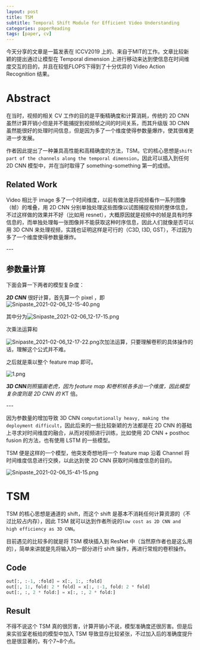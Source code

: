 ```yaml
---
layout: post
title: TSM
subtitle: Temporal Shift Module for Efficient Video Understanding
categories: paperReading
tags: [paper, cv]
---
```

今天分享的文章是一篇发表在 ICCV2019 上的、来自于MIT的工作。文章比较新颖的提出通过让模型在 Temporal dimension 上进行移动来达到使信息在时间维度交互的目的，并且在较低FLOPS下得到了十分优异的 Video Action Recognition 结果。



# **Abstract**



在当时，视频的相关 CV 工作的目的是平衡精确度和计算消耗，传统的 2D CNN 虽然计算开销小但是并不能捕捉到视频帧之间的时间关系，而其升级版 3D CNN 虽然能很好的处理时间信息，但是因为多了一个维度使得参数量爆炸，使其很难更进一步发展。



作者因此提出了一种兼具高性能和高精确度的方法，TSM。它的核心思想是`shift part of the channels along the temporal dimension`，因此可以插入到任何 2D CNN 模型中，并在当时取得了 something-something 第一的成绩。



## **Related Work**



Video 相比于 image 多了一个时间维度，以前有做法是将视频看作一系列图像（帧）的堆叠，用 2D CNN 分别单独处理这些图像以试图捕捉视频的整体信息，不过这样做的效果并不好（比如用 resnet），大概原因就是视频中的帧是具有时序信息的，而单独处理每一张图像并不能获取这种时序信息，因此人们就像是否可以用 3D CNN 来处理视频，实践也证明这样是可行的（C3D, I3D, GST），不过因为多了一个维度使得参数量爆炸。



\---



## **参数量计算**



下面会算一下两者的模型复杂度：

***2D CNN*** 很好计算，首先算一个 pixel ，即 ![Snipaste_2021-02-06_12-15-40.png](https://i.loli.net/2021/02/06/qa2u7UeKPyV1iTN.png)

其中分为![Snipaste_2021-02-06_12-17-15.png](https://i.loli.net/2021/02/06/xCqZ2Eubkh5GO6F.png)

次乘法运算和

![Snipaste_2021-02-06_12-17-22.png](https://i.loli.net/2021/02/06/OK2phlHS3xaj7ny.png)次加法运算，只要理解卷积的具体操作的话，理解这个公式并不难。



之后就是乘以整个 feature map 即可。



![1.png](https://i.loli.net/2021/02/06/hXCrS3oflqYy7B1.png)



***3D CNN**则照猫画老虎，因为 feature map 和卷积核各多出一个维度，因此模型复杂度则是 2D CNN 的 K*T 倍。

\---

因为参数量的增加导致 3D CNN `computationally heavy, making the deployment difficult`，因此后来的一些比较新颖的方法都是在 2D CNN 的基础上寻求对时间维度的融合，从而对视频进行训练，比如使用 2D CNN + posthoc fusion 的方法，也有使用 LSTM 的一些模型。



TSM 便是这样的一个模型，他突发奇想地将一个 feature map 沿着 Channel 将时间维度信息进行交换，以此达到使 2D CNN 获取时间维度信息的目的。



![Snipaste_2021-02-06_15-41-15.png](https://i.loli.net/2021/02/06/bkmD7Oxd54fg6zC.png)



# **TSM**

TSM 的核心思想是通道的 shift，而这个 shift 是基本不消耗任何计算资源的（不过比较占内存），因此 TSM 就可以达到作者所说的`low cost as 2D CNN and high efficiency as 3D CNN`。



目前遇见的比较多的就是将 TSM 模块插入到 ResNet 中（当然原作者也是这么用的），简单来讲就是先将输入的一部分进行 shift 操作，再进行常规的卷积操作。

## **Code**

```python
out[:, :-1, :fold] = x[:, 1:, :fold] 
out[:, 1:, fold: 2 * fold] = x[:, :-1, fold: 2 * fold]  
out[:, :, 2 * fold:] = x[:, :, 2 * fold:]
```

## **Result**

不得不说这个 TSM 真的很厉害，计算开销小不说，模型准确度还很厉害。但是后来实验室老板给的模型中加入 TSM 导致显存比较紧张，不过加入后的准确度提升也是很显著的，有个7~8个点。